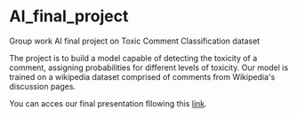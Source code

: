 # AI_final_project
Group work AI final project on Toxic Comment Classification dataset  

The project is to build a model capable of detecting the toxicity of a comment, assigning probabilities for different levels of toxicity. Our model is trained on a wikipedia dataset comprised of comments from Wikipedia's discussion pages.


You can acces our final presentation fllowing this [link](https://docs.google.com/presentation/d/1S_0JbsEjslhqoW0_M0mPi_JDRT-j_ASYaB6cCPg_VBc/edit?usp=sharing).
